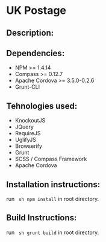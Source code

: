 # UK Postage

## Description:

## Dependencies:
* NPM >= 1.4.14
* Compass >= 0.12.7
* Apache Cordova >= 3.5.0-0.2.6
* Grunt-CLI

## Tehnologies used:
* KnockoutJS
* JQuery
* RequireJS
* UglifyJS
* Browserify
* Grunt
* SCSS / Compass Framework
* Apache Cordova

## Installation instructions:
run ``` sh npm install``` in root directory.

## Build Instructions:
run ``` sh grunt build``` in root directory.
